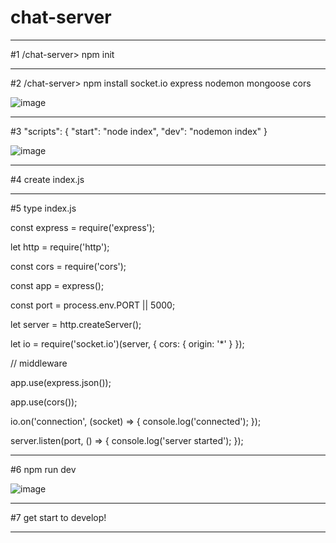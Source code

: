 # chat-server
- - -

#1
/chat-server> npm init
- - -

#2
/chat-server> npm install socket.io express nodemon mongoose cors

![image](https://user-images.githubusercontent.com/75659806/230100580-36cc8562-a525-4f40-b779-761d8533c86f.png)
- - -

#3
"scripts": {
    "start": "node index",
    "dev": "nodemon index"
  }
  
![image](https://user-images.githubusercontent.com/75659806/230100844-cc8be583-818d-442c-9388-b06f121c9b05.png)
- - -
 
#4
create index.js
- - -
 
#5
type index.js

const express = require('express');

let http = require('http');

const cors = require('cors');

const app = express();

const port = process.env.PORT || 5000;

let server = http.createServer();

let io = require('socket.io')(server, {
    cors: {
        origin: '*'
    }
});


// middleware

app.use(express.json());

app.use(cors());

io.on('connection', (socket) => {
    console.log('connected');
});

server.listen(port, () => {
    console.log('server started');
});
- - -
 
#6
npm run dev

![image](https://user-images.githubusercontent.com/75659806/230102075-3e4eaff7-0fa2-4779-9353-5f0890c31b2b.png)
- - -
 
#7
get start to develop!
- - -

